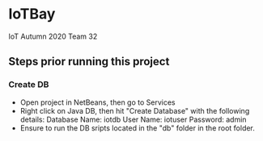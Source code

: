 # IoTBay
IoT Autumn 2020 Team 32


## Steps prior running this project

### Create DB
* Open project in NetBeans, then go to Services
* Right click on Java DB, then hit "Create Database" with the following details:
Database Name: iotdb
User Name: iotuser
Password: admin
* Ensure to run the DB sripts located in the "db" folder in the root folder.